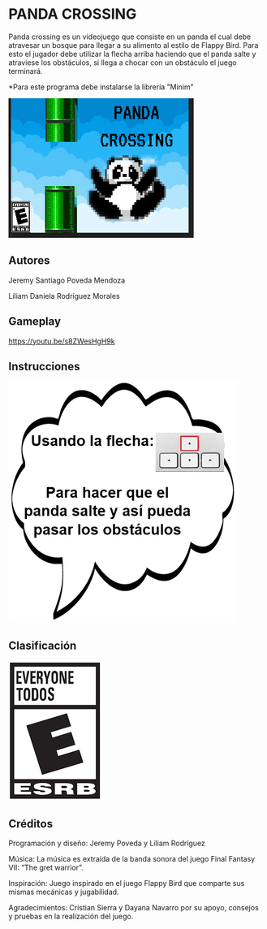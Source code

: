 PANDA CROSSING
==============

Panda crossing es un videojuego que consiste en un panda el cual debe atravesar un bosque para llegar a su alimento al estilo de Flappy Bird.
Para esto el jugador debe utilizar la flecha arriba haciendo que el panda salte y atraviese los obstáculos, si llega a chocar con un obstáculo el juego terminará.

*Para este programa debe instalarse la librería "Minim"

![](./portada.png)

## Autores
Jeremy Santiago Poveda Mendoza

Liliam Daniela Rodríguez Morales

## Gameplay
https://youtu.be/s8ZWesHgH9k

## Instrucciones
![](./instrucciones.png)

## Clasificación
![](./clasificacion.png)

## Créditos
Programación y diseño:
Jeremy Poveda y Liliam Rodríguez

Música:
La música es extraída de la banda sonora del juego Final Fantasy VII: “The gret warrior”.

Inspiración:
Juego inspirado en el juego Flappy Bird que comparte sus mismas mecánicas y jugabilidad.

Agradecimientos:
Cristian Sierra y Dayana Navarro por su apoyo, consejos y pruebas en la realización del juego.